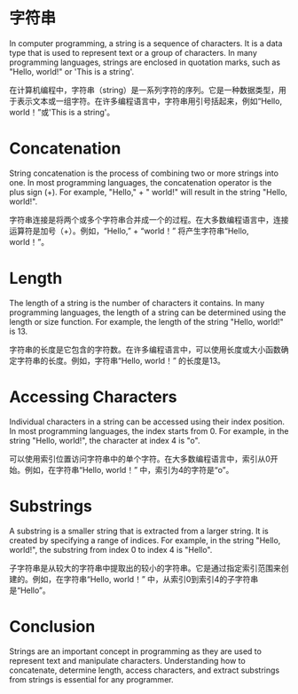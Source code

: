 # 字符串

In computer programming, a string is a sequence of characters. It is a data type that is used to represent text or a group of characters. In many programming languages, strings are enclosed in quotation marks, such as "Hello, world!" or 'This is a string'.

在计算机编程中，字符串（string）是一系列字符的序列。它是一种数据类型，用于表示文本或一组字符。在许多编程语言中，字符串用引号括起来，例如“Hello, world！”或'This is a string'。

# Concatenation

String concatenation is the process of combining two or more strings into one. In most programming languages, the concatenation operator is the plus sign (+). For example, "Hello," + " world!" will result in the string "Hello, world!".

字符串连接是将两个或多个字符串合并成一个的过程。在大多数编程语言中，连接运算符是加号（+）。例如，“Hello,” + “world！” 将产生字符串“Hello, world！”。

# Length

The length of a string is the number of characters it contains. In many programming languages, the length of a string can be determined using the length or size function. For example, the length of the string "Hello, world!" is 13.

字符串的长度是它包含的字符数。在许多编程语言中，可以使用长度或大小函数确定字符串的长度。例如，字符串“Hello, world！” 的长度是13。

# Accessing Characters

Individual characters in a string can be accessed using their index position. In most programming languages, the index starts from 0. For example, in the string "Hello, world!", the character at index 4 is "o".

可以使用索引位置访问字符串中的单个字符。在大多数编程语言中，索引从0开始。例如，在字符串“Hello, world！” 中，索引为4的字符是“o”。

# Substrings

A substring is a smaller string that is extracted from a larger string. It is created by specifying a range of indices. For example, in the string "Hello, world!", the substring from index 0 to index 4 is "Hello".

子字符串是从较大的字符串中提取出的较小的字符串。它是通过指定索引范围来创建的。例如，在字符串“Hello, world！” 中，从索引0到索引4的子字符串是“Hello”。

# Conclusion

Strings are an important concept in programming as they are used to represent text and manipulate characters. Understanding how to concatenate, determine length, access characters, and extract substrings from strings is essential for any programmer.